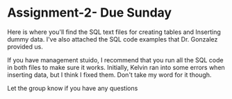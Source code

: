 # Assignment-2- Due Sunday
Here is where you'll find the SQL text files for creating tables and Inserting dummy data. 
I've also attached the SQL code examples that Dr. Gonzalez provided us. 

If you have management stuido, I recommend that you run all the SQL code in both files to make sure it works. Initially, Kelvin ran into some errors when inserting data, but I think I fixed them. Don't take my word for it though. 

Let the group know if you have any questions
